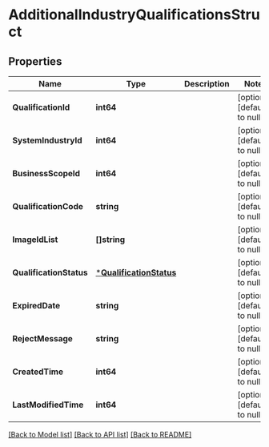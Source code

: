# AdditionalIndustryQualificationsStruct

## Properties
Name | Type | Description | Notes
------------ | ------------- | ------------- | -------------
**QualificationId** | **int64** |  | [optional] [default to null]
**SystemIndustryId** | **int64** |  | [optional] [default to null]
**BusinessScopeId** | **int64** |  | [optional] [default to null]
**QualificationCode** | **string** |  | [optional] [default to null]
**ImageIdList** | **[]string** |  | [optional] [default to null]
**QualificationStatus** | [***QualificationStatus**](QualificationStatus.md) |  | [optional] [default to null]
**ExpiredDate** | **string** |  | [optional] [default to null]
**RejectMessage** | **string** |  | [optional] [default to null]
**CreatedTime** | **int64** |  | [optional] [default to null]
**LastModifiedTime** | **int64** |  | [optional] [default to null]

[[Back to Model list]](../README.md#documentation-for-models) [[Back to API list]](../README.md#documentation-for-api-endpoints) [[Back to README]](../README.md)


